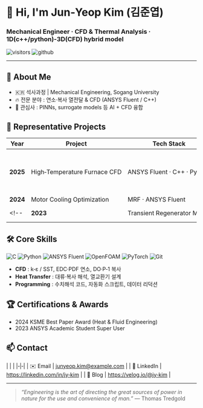 <!-- README.md 예시 -->

# 👋 Hi, I'm **Jun‑Yeop Kim (김준엽)**
### Mechanical Engineer · CFD & Thermal Analysis · 1D(c++/python)-3D(CFD) hybrid model

![visitors](https://komarev.com/ghpvc/?username=junyeop-kim&label=Profile+views&color=0e75b6&style=flat)
![github](https://img.shields.io/github/followers/junyeop-kim?label=Follow&style=social)

---

## 🌟 About Me
- 🇰🇷 석사과정 | Mechanical Engineering, Sogang University  
- 🔥 전문 분야 : 연소·복사 열전달 & CFD (ANSYS Fluent / C++)  
- 🤖 관심사 : PINNs, surrogate models 등 AI + CFD 융합  

## 🚀 Representative Projects
| Year | Project | Tech Stack | Key Impact |
| ---- | ------- | ---------- | ---------- |
| **2025** | High‑Temperature Furnace CFD | ANSYS Fluent · C++ · Python | EDC 모델·재생버너 적용 → NO<sub>x</sub> 18 % 감소 |
| **2024** | Motor Cooling Optimization | MRF · ANSYS Fluent
<!--| **2023** | Transient Regenerator Model | NumPy · SciPy | 실제 공장 데이터 ±3 % 이내 검증 |-->

## 🛠️ Core Skills
![C](https://img.shields.io/badge/C-00599C?logo=c&logoColor=white)
![Python](https://img.shields.io/badge/Python-3776AB?logo=python&logoColor=white)
![ANSYS Fluent](https://img.shields.io/badge/ANSYS%20Fluent-FEA922?logo=ansys&logoColor=black)
![OpenFOAM](https://img.shields.io/badge/OpenFOAM-008FC7?logo=openfoam&logoColor=white)
![PyTorch](https://img.shields.io/badge/PyTorch-EE4C2C?logo=pytorch&logoColor=white)
![Git](https://img.shields.io/badge/Git-F05032?logo=git&logoColor=white)

- **CFD** : k‑ε / SST, EDC·PDF 연소, DO·P‑1 복사  
- **Heat Transfer** : 대류·복사 해석, 열교환기 설계  
- **Programming** : 수치해석 코드, 자동화 스크립트, 데이터 리덕션  

## 🏆 Certifications & Awards
- 2024 KSME Best Paper Award (Heat & Fluid Engineering)
- 2023 ANSYS Academic Student Super User

## 📫 Contact
| | |
|‑|‑|
| ✉️ Email | junyeop.kim@example.com |
| 🔗 LinkedIn | https://linkedin.com/in/jy‑kim |
| 📝 Blog | https://velog.io/@jy‑kim |

---

> *“Engineering is the art of directing the great sources of power in nature for the use and convenience of man.”* — Thomas Tredgold
